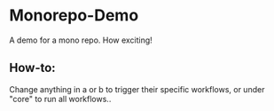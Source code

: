 # Monorepo-Demo
A demo for a mono repo. How exciting!

## How-to:

Change anything in a or b to trigger their specific workflows, or under "core" to run all workflows..
